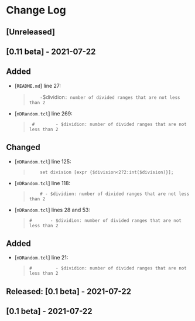 # Change Log 
## [Unreleased]

## [0.11 beta] - 2021-07-22
## Added
- [`README.md`] line 27:  
  >`     - `$dividion`: number of divided ranges that are not less than 2`
- [`nDRandom.tcl`] line 269:  
  >` #   	  - $dividion: number of divided ranges that are not less than 2`

## Changed
- [`nDRandom.tcl`] line 125:  
  >` 	set division [expr {$division<2?2:int($division)}];`
- [`nDRandom.tcl`] line 118:  
  >` 	# - $dividion: number of divided ranges that are not less than 2`
- [`nDRandom.tcl`] lines 28 and 53:  
  >`#   	- $dividion: number of divided ranges that are not less than 2`

## Added
- [`nDRandom.tcl`] line 21:  
  >`#   	  - $dividion: number of divided ranges that are not less than 2`

## Released: [0.1 beta] - 2021-07-22
## [0.1 beta] - 2021-07-22
